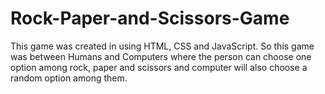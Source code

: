 # Rock-Paper-and-Scissors-Game
This game was created in using HTML, CSS and JavaScript. So this game was between Humans and Computers where the person can choose one option among rock, paper and scissors and  computer will also choose a random option among them.
